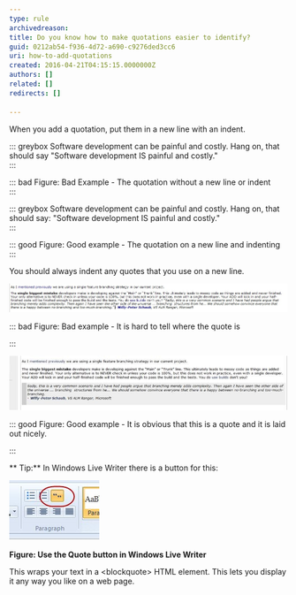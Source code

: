 ```yaml
---
type: rule
archivedreason: 
title: Do you know how to make quotations easier to identify?
guid: 0212ab54-f936-4d72-a690-c9276ded3cc6
uri: how-to-add-quotations
created: 2016-04-21T04:15:15.0000000Z
authors: []
related: []
redirects: []

---
```


When you add a quotation, put them in a new line with an indent.

<!--endintro-->


::: greybox
Software development can be painful and costly. Hang on, that should say "Software development IS painful and costly."  
:::


::: bad
Figure: Bad Example - The quotation without a new line or indent  
:::




::: greybox
Software development can be painful and costly. Hang on, that should say:
  "Software development IS painful and costly."  
:::


::: good
Figure: Good example - The quotation on a new line and indenting  
:::

You should always indent any quotes that you use on a new line.

![Bad Example - adding quotations](bad-example-adding-quotations.jpg)


::: bad
Figure: Bad example - It is hard to tell where the quote is

:::

![Good example of added quotation](good-example-adding-quotations.jpg)


::: good
Figure: Good example - It is obvious that this is a quote and it is laid out nicely.

:::

**
Tip:** In Windows Live Writer there is a button for this:

![How to add a quote in Windows Live Writer](how-to-add-quote.jpg)



 **Figure: Use the Quote button in Windows Live Writer** 


This wraps your text in a &lt;blockquote&gt; HTML element. This lets you display it any way you like on a web page.
